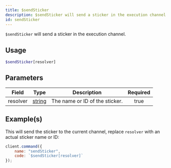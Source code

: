 ```yaml
---
title: $sendSticker
description: $sendSticker will send a sticker in the execution channel.
id: sendSticker
---
```


`$sendSticker` will send a sticker in the execution channel.

## Usage

```php
$sendSticker[resolver]
```

## Parameters

| Field    | Type                                                                                              | Description                    | Required |
| -------- | ------------------------------------------------------------------------------------------------- | ------------------------------ | :------: |
| resolver | [string](https://developer.mozilla.org/en-US/docs/Web/JavaScript/Reference/Global_Objects/String) | The name or ID of the sticker. |   true   |

## Example(s)

This will send the sticker to the current channel, replace `resolver` with an actual sticker name or ID:

```js
client.command({
    name: "sendSticker",
    code: `$sendSticker[resolver]`
});
```
